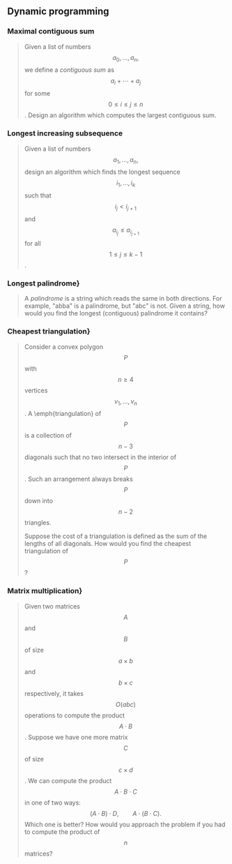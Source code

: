 ## Dynamic programming

### Maximal contiguous sum

> Given a list of numbers
> $$
a_0, \dots, a_n,
$$
> we define a *contiguous sum* as $$a_i + \cdots + a_j$$ for some $$0 \leq i \leq j \leq n$$. Design an algorithm which computes the largest contiguous sum.

### Longest increasing subsequence

> Given a list of numbers
> $$
> a_1, \dots, a_n,
> $$
> design an algorithm which finds the longest sequence
> $$
> i_1, \dots, i_k
> $$
> such that $$i_j < i_{j+1}$$ and $$a_{i_j} \leq a_{i_{j+1}}$$ for all $$1 \leq j \leq k-1$$.


### Longest palindrome}

> A *palindrome* is a string which reads the same in both directions. For example, "abba" is a palindrome, but "abc" is not. Given a string, how would you find the longest (contiguous) palindrome it contains?


### Cheapest triangulation}

> Consider a convex polygon $$P$$ with $$n \geq 4$$ vertices $$v_1, \dots, v_n$$. A \emph{triangulation} of $$P$$ is a collection of $$n-3$$ diagonals such that no two intersect in the interior of $$P$$. Such an arrangement always breaks $$P$$ down into $$n-2$$ triangles.
> 
> Suppose the cost of a triangulation is defined as the sum of the lengths of all diagonals. How would you find the cheapest triangulation of $$P$$?


### Matrix multiplication}

> Given two matrices $$A$$ and $$B$$ of size $$a \times b$$ and $$b \times c$$ respectively, it takes $$O(a b c)$$ operations to compute the product $$A \cdot B$$. Suppose we have one more matrix $$C$$ of size $$c \times d$$. We can compute the product $$A \cdot B \cdot C$$ in one of two ways:
> $$
> (A \cdot B) \cdot D, \qquad
> A \cdot (B \cdot C).
> $$
> Which one is better? How would you approach the problem if you had to compute the product of $$n$$ matrices?
